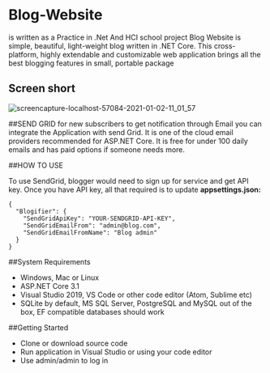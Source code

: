 # Blog-Website 
is written as a Practice in .Net And HCI school project 
Blog Website is simple, beautiful, light-weight blog written in .NET Core. This cross-platform, highly extendable and customizable web application brings all the best blogging features in small, portable package



## Screen short

![screencapture-localhost-57084-2021-01-02-11_01_57](https://user-images.githubusercontent.com/65861136/103453356-2f075500-4cea-11eb-8a82-65df3266fd05.png)

##SEND GRID
for new subscribers to get notification through Email you can integrate the Application with send Grid. It is one of the cloud email providers recommended for ASP.NET Core. It is free for under 100 daily emails and has paid options if someone needs more.

##HOW TO USE

To use SendGrid, blogger would need to sign up for service and get API key. Once you have API key, all that required is to update __appsettings.json:__


```
{
  "Blogifier": {
    "SendGridApiKey": "YOUR-SENDGRID-API-KEY",
    "SendGridEmailFrom": "admin@blog.com",
    "SendGridEmailFromName": "Blog admin"
  }
}
```

##System Requirements
- Windows, Mac or Linux
- ASP.NET Core 3.1
- Visual Studio 2019, VS Code or other code editor (Atom, Sublime etc)
- SQLite by default, MS SQL Server, PostgreSQL and MySQL out of the box, EF compatible databases should work

##Getting Started
- Clone or download source code
- Run application in Visual Studio or using your code editor
- Use admin/admin to log in
